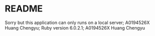 # README
Sorry but this application can only runs on a local server;  A0194526X Huang Chengyu; Ruby version 6.0.2.1; A0194526X Huang Chengyu
